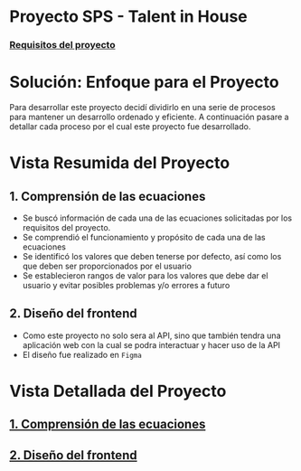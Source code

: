 # Proyecto SPS - Talent in House

### [Requisitos del proyecto](../Detalles/Python%20Tin%20H.pdf)

# Solución: Enfoque para el Proyecto

Para desarrollar este proyecto decidí dividirlo en una serie de procesos para mantener un desarrollo ordenado y eficiente. A continuación pasare a detallar cada proceso por el cual este proyecto fue desarrollado.

# Vista Resumida del Proyecto

## 1. Comprensión de las ecuaciones

- Se buscó información de cada una de las ecuaciones solicitadas por los requisitos del proyecto.
- Se comprendió el funcionamiento y propósito de cada una de las ecuaciones
- Se identificó los valores que deben tenerse por defecto, así como los que deben ser proporcionados por el usuario
- Se establecieron rangos de valor para los valores que debe dar el usuario y evitar posibles problemas y/o errores a futuro

## 2. Diseño del frontend

- Como este proyecto no solo sera al API, sino que también tendra una aplicación web con la cual se podra interactuar y hacer uso de la API
- El diseño fue realizado en `Figma`

# Vista Detallada del Proyecto

## [1. Comprensión de las ecuaciones](./Notas/1_Comprensión%20de%20las%20ecuaciones.md)

## [2. Diseño del frontend](./Notas/2_Diseño%20en%20figma.md)